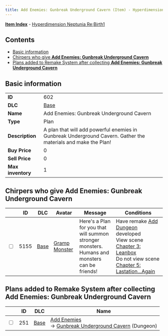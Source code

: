 ```yaml
---
title: Add Enemies: Gunbreak Underground Cavern (Item) - Hyperdimension Neptunia Re;Birth1
---
```


[**Item Index**](/neptunia/rb1/item/index.html) - [Hyperdimension Neptunia Re;Birth1](/neptunia/rb1)

## Contents

- [Basic information](#basic-information)
- [Chirpers who give **Add Enemies: Gunbreak Underground Cavern**](#chirpers-who-give-add-enemies-gunbreak-underground-cavern)
- [Plans added to Remake System after collecting **Add Enemies: Gunbreak Underground Cavern**](#plans-added-to-remake-system-after-collecting-add-enemies-gunbreak-underground-cavern)

## Basic information

|   |   |
| -- | -- |
| **ID** | 602 |
| **DLC** | [Base](/neptunia/rb1/dlc/1-base.html) |
| **Name** | Add Enemies: Gunbreak Underground Cavern |
| **Type** | Plan |
| **Description** | A plan that will add powerful enemies in Gunbreak Underground Cavern. Gather the materials and make the Plan! |
| **Buy Price** | 0 |
| **Sell Price** | 0 |
| **Max inventory** | 1 |


## Chirpers who give **Add Enemies: Gunbreak Underground Cavern**

|    | ID | DLC | Avatar | Message | Conditions |
| -- | -- | --- | ------ | ------- | ---------- |
| <input type="checkbox" id="rb1-chirper-event-1-5155" class="trackbox" /> | 5155 | [Base](/neptunia/rb1/dlc/1-base.html) | [Gramp Monster](/neptunia/rb1/undefined/1-243-gramp-monster.html) | Here's a Plan for you that will summon stronger monsters.<br />Humans and monsters can be friends! | Have remake [Add Dungeon](/neptunia/rb1/remake/1-214-add-dungeon.html) developed<br />View scene [Chapter 3: Leanbox](/neptunia/rb1/scene/1-302-chapter-3-leanbox.html)<br />Do not view scene [Chapter 5: Lastation...Again](/neptunia/rb1/scene/1-501-chapter-5-lastation-again.html) |


## Plans added to Remake System after collecting **Add Enemies: Gunbreak Underground Cavern**

|    | ID | DLC | Name |
| -- | -- | --- | ---- |
| <input type="checkbox" id="rb1-remake-1-251" class="trackbox" /> | 251 | [Base](/neptunia/rb1/dlc/1-base.html) | [Add Enemies](/neptunia/rb1/remake/1-251-add-enemies.html)<br /> → [Gunbreak Underground Cavern](/neptunia/rb1/dungeon/1-107-gunbreak-underground-cavern.html) (Dungeon) |
